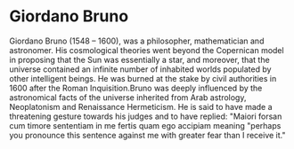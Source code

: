 # Giordano Bruno

Giordano Bruno (1548 – 1600), was a philosopher, mathematician and
astronomer. His cosmological theories went beyond the Copernican model
in proposing that the Sun was essentially a star, and moreover, that
the universe contained an infinite number of inhabited worlds
populated by other intelligent beings. He was burned at the stake by
civil authorities in 1600 after the Roman Inquisition.Bruno was deeply
influenced by the astronomical facts of the universe inherited from
Arab astrology, Neoplatonism and Renaissance Hermeticism. He is said
to have made a threatening gesture towards his judges and to have
replied: "Maiori forsan cum timore sententiam in me fertis quam ego
accipiam meaning "perhaps you pronounce this sentence against me with
greater fear than I receive it."







